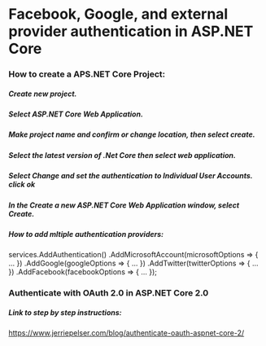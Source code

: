 # Facebook, Google, and external provider authentication in ASP.NET Core

### How to create a APS.NET Core Project:
##### Create new project.
##### Select ASP.NET Core Web Application.
##### Make project name and confirm or change location, then select create.
##### Select the latest version of .Net Core then select web application.
##### Select Change and set the authentication to Individual User Accounts. click ok
##### In the Create a new ASP.NET Core Web Application window, select Create.

##### How to add mltiple authentication providers:
services.AddAuthentication()
    .AddMicrosoftAccount(microsoftOptions => { ... })
    .AddGoogle(googleOptions => { ... })
    .AddTwitter(twitterOptions => { ... })
    .AddFacebook(facebookOptions => { ... });

### Authenticate with OAuth 2.0 in ASP.NET Core 2.0

##### Link to step by step instructions:
https://www.jerriepelser.com/blog/authenticate-oauth-aspnet-core-2/
